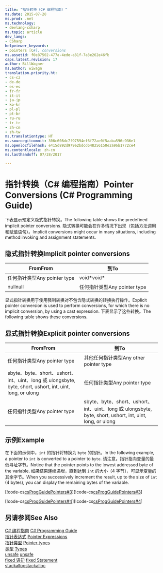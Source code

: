 ```yaml
---
title: "指针转换（C# 编程指南）"
ms.date: 2015-07-20
ms.prod: .net
ms.technology:
- devlang-csharp
ms.topic: article
dev_langs:
- CSharp
helpviewer_keywords:
- pointers [C#], conversions
ms.assetid: f0e87502-477a-4ede-a31f-7a3e262e46fb
caps.latest.revision: 17
author: BillWagner
ms.author: wiwagn
translation.priority.ht:
- cs-cz
- de-de
- es-es
- fr-fr
- it-it
- ja-jp
- ko-kr
- pl-pl
- pt-br
- ru-ru
- tr-tr
- zh-cn
- zh-tw
ms.translationtype: HT
ms.sourcegitcommit: 306c608dc7f97594ef6f72ae0f5aaba596c936e1
ms.openlocfilehash: e415d892d979e2bdcd648256150e2a96b1772ce4
ms.contentlocale: zh-cn
ms.lasthandoff: 07/28/2017

---
```

# <a name="pointer-conversions-c-programming-guide"></a><span data-ttu-id="b002d-102">指针转换（C# 编程指南）</span><span class="sxs-lookup"><span data-stu-id="b002d-102">Pointer Conversions (C# Programming Guide)</span></span>
<span data-ttu-id="b002d-103">下表显示预定义隐式指针转换。</span><span class="sxs-lookup"><span data-stu-id="b002d-103">The following table shows the predefined implicit pointer conversions.</span></span> <span data-ttu-id="b002d-104">隐式转换可能会在许多情况下出现（包括方法调用和赋值语句）。</span><span class="sxs-lookup"><span data-stu-id="b002d-104">Implicit conversions might occur in many situations, including method invoking and assignment statements.</span></span>  
  
## <a name="implicit-pointer-conversions"></a><span data-ttu-id="b002d-105">隐式指针转换</span><span class="sxs-lookup"><span data-stu-id="b002d-105">Implicit pointer conversions</span></span>  
  
|<span data-ttu-id="b002d-106">From</span><span class="sxs-lookup"><span data-stu-id="b002d-106">From</span></span>|<span data-ttu-id="b002d-107">到</span><span class="sxs-lookup"><span data-stu-id="b002d-107">To</span></span>|  
|----------|--------|  
|<span data-ttu-id="b002d-108">任何指针类型</span><span class="sxs-lookup"><span data-stu-id="b002d-108">Any pointer type</span></span>|<span data-ttu-id="b002d-109">void*</span><span class="sxs-lookup"><span data-stu-id="b002d-109">void*</span></span>|  
|<span data-ttu-id="b002d-110">null</span><span class="sxs-lookup"><span data-stu-id="b002d-110">null</span></span>|<span data-ttu-id="b002d-111">任何指针类型</span><span class="sxs-lookup"><span data-stu-id="b002d-111">Any pointer type</span></span>|  
  
 <span data-ttu-id="b002d-112">显式指针转换用于使用强制转换对不包含隐式转换的转换执行操作。</span><span class="sxs-lookup"><span data-stu-id="b002d-112">Explicit pointer conversion is used to perform conversions, for which there is no implicit conversion, by using a cast expression.</span></span> <span data-ttu-id="b002d-113">下表显示了这些转换。</span><span class="sxs-lookup"><span data-stu-id="b002d-113">The following table shows these conversions.</span></span>  
  
## <a name="explicit-pointer-conversions"></a><span data-ttu-id="b002d-114">显式指针转换</span><span class="sxs-lookup"><span data-stu-id="b002d-114">Explicit pointer conversions</span></span>  
  
|<span data-ttu-id="b002d-115">From</span><span class="sxs-lookup"><span data-stu-id="b002d-115">From</span></span>|<span data-ttu-id="b002d-116">到</span><span class="sxs-lookup"><span data-stu-id="b002d-116">To</span></span>|  
|----------|--------|  
|<span data-ttu-id="b002d-117">任何指针类型</span><span class="sxs-lookup"><span data-stu-id="b002d-117">Any pointer type</span></span>|<span data-ttu-id="b002d-118">其他任何指针类型</span><span class="sxs-lookup"><span data-stu-id="b002d-118">Any other pointer type</span></span>|  
|<span data-ttu-id="b002d-119">sbyte、byte、short、ushort、int、uint、long 或 ulong</span><span class="sxs-lookup"><span data-stu-id="b002d-119">sbyte, byte, short, ushort, int, uint, long, or ulong</span></span>|<span data-ttu-id="b002d-120">任何指针类型</span><span class="sxs-lookup"><span data-stu-id="b002d-120">Any pointer type</span></span>|  
|<span data-ttu-id="b002d-121">任何指针类型</span><span class="sxs-lookup"><span data-stu-id="b002d-121">Any pointer type</span></span>|<span data-ttu-id="b002d-122">sbyte、byte、short、ushort、int、uint、long 或 ulong</span><span class="sxs-lookup"><span data-stu-id="b002d-122">sbyte, byte, short, ushort, int, uint, long, or ulong</span></span>|  
  
## <a name="example"></a><span data-ttu-id="b002d-123">示例</span><span class="sxs-lookup"><span data-stu-id="b002d-123">Example</span></span>  
 <span data-ttu-id="b002d-124">在下面的示例中，`int` 的指针将转换为 `byte` 的指针。</span><span class="sxs-lookup"><span data-stu-id="b002d-124">In the following example, a pointer to `int` is converted to a pointer to `byte`.</span></span> <span data-ttu-id="b002d-125">请注意，指针指向变量的最低寻址字节。</span><span class="sxs-lookup"><span data-stu-id="b002d-125">Notice that the pointer points to the lowest addressed byte of the variable.</span></span> <span data-ttu-id="b002d-126">如果结果连续递增，直到达到 `int` 的大小（4 字节），可显示变量的其余字节。</span><span class="sxs-lookup"><span data-stu-id="b002d-126">When you successively increment the result, up to the size of `int` (4 bytes), you can display the remaining bytes of the variable.</span></span>  
  
 <span data-ttu-id="b002d-127">[!code-cs[csProgGuidePointers#3](../../../csharp/programming-guide/unsafe-code-pointers/codesnippet/CSharp/pointer-conversions_1.cs)]</span><span class="sxs-lookup"><span data-stu-id="b002d-127">[!code-cs[csProgGuidePointers#3](../../../csharp/programming-guide/unsafe-code-pointers/codesnippet/CSharp/pointer-conversions_1.cs)]</span></span>  
  
 <span data-ttu-id="b002d-128">[!code-cs[csProgGuidePointers#4](../../../csharp/programming-guide/unsafe-code-pointers/codesnippet/CSharp/pointer-conversions_2.cs)]</span><span class="sxs-lookup"><span data-stu-id="b002d-128">[!code-cs[csProgGuidePointers#4](../../../csharp/programming-guide/unsafe-code-pointers/codesnippet/CSharp/pointer-conversions_2.cs)]</span></span>  
  
## <a name="see-also"></a><span data-ttu-id="b002d-129">另请参阅</span><span class="sxs-lookup"><span data-stu-id="b002d-129">See Also</span></span>  
 <span data-ttu-id="b002d-130">[C# 编程指南](../../../csharp/programming-guide/index.md) </span><span class="sxs-lookup"><span data-stu-id="b002d-130">[C# Programming Guide](../../../csharp/programming-guide/index.md) </span></span>  
 <span data-ttu-id="b002d-131">[指针表达式](../../../csharp/programming-guide/unsafe-code-pointers/pointer-expressions.md) </span><span class="sxs-lookup"><span data-stu-id="b002d-131">[Pointer Expressions](../../../csharp/programming-guide/unsafe-code-pointers/pointer-expressions.md) </span></span>  
 <span data-ttu-id="b002d-132">[指针类型](../../../csharp/programming-guide/unsafe-code-pointers/pointer-types.md) </span><span class="sxs-lookup"><span data-stu-id="b002d-132">[Pointer types](../../../csharp/programming-guide/unsafe-code-pointers/pointer-types.md) </span></span>  
 <span data-ttu-id="b002d-133">[类型](../../../csharp/language-reference/keywords/types.md) </span><span class="sxs-lookup"><span data-stu-id="b002d-133">[Types](../../../csharp/language-reference/keywords/types.md) </span></span>  
 <span data-ttu-id="b002d-134">[unsafe](../../../csharp/language-reference/keywords/unsafe.md) </span><span class="sxs-lookup"><span data-stu-id="b002d-134">[unsafe](../../../csharp/language-reference/keywords/unsafe.md) </span></span>  
 <span data-ttu-id="b002d-135">[fixed 语句](../../../csharp/language-reference/keywords/fixed-statement.md) </span><span class="sxs-lookup"><span data-stu-id="b002d-135">[fixed Statement](../../../csharp/language-reference/keywords/fixed-statement.md) </span></span>  
 [<span data-ttu-id="b002d-136">stackalloc</span><span class="sxs-lookup"><span data-stu-id="b002d-136">stackalloc</span></span>](../../../csharp/language-reference/keywords/stackalloc.md)

